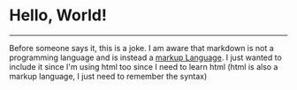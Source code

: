 # Hello, World!

** **

Before someone says it, this is a joke. I am aware that markdown is not a programming language and is instead a [markup Language](https://en.wikipedia.org/wiki/Markup_language). I just wanted to include it since I'm using html too since I need to learn html (html is also a markup language, I just need to remember the syntax)